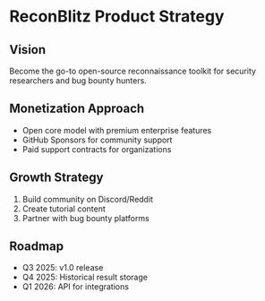 # ReconBlitz Product Strategy

## Vision
Become the go-to open-source reconnaissance toolkit for security researchers and bug bounty hunters.

## Monetization Approach
- Open core model with premium enterprise features
- GitHub Sponsors for community support
- Paid support contracts for organizations

## Growth Strategy
1. Build community on Discord/Reddit
2. Create tutorial content
3. Partner with bug bounty platforms

## Roadmap
- Q3 2025: v1.0 release
- Q4 2025: Historical result storage
- Q1 2026: API for integrations

